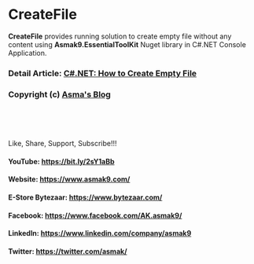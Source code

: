 # CreateFile
**CreateFile** provides running solution to create empty file without any content using **Asmak9.EssentialToolKit** Nuget library in C#.NET Console Application.

### Detail Article: [C#.NET: How to Create Empty File](https://bit.ly/3pcATKc)

### Copyright (c) [Asma's Blog](https://www.asmak9.com/)

<br/>
<br/>
<br/>

Like, Share, Support, Subscribe!!!

#### YouTube: https://bit.ly/2sY1aBb 

#### Website: https://www.asmak9.com/

#### E-Store Bytezaar: https://www.bytezaar.com/

#### Facebook: https://www.facebook.com/AK.asmak9/

#### LinkedIn: https://www.linkedin.com/company/asmak9

#### Twitter: https://twitter.com/asmak/
